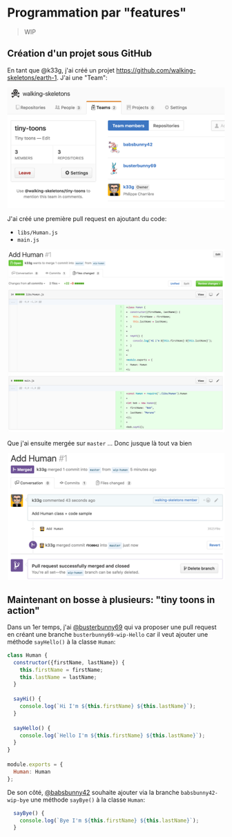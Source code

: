# Programmation par "features"

> WIP

## Création d'un projet sous GitHub

En tant que @k33g, j'ai créé un projet https://github.com/walking-skeletons/earth-1. J'ai une "Team":

![team](pics/1-team.png)

J'ai créé une première pull request en ajoutant du code:

- `libs/Human.js`
- `main.js`

![first-pr](pics/2-first-pr.png)

Que j'ai ensuite mergée sur `master` ... Donc jusque là tout va bien

![first-merge](pics/3-first-merge.png)

## Maintenant on bosse à plusieurs: "tiny toons in action"

Dans un 1er temps, j'ai [@busterbunny69](https://github.com/busterbunny69) qui va proposer une pull request en créant une branche `busterbunny69-wip-Hello` car il veut ajouter une méthode `sayHello()` à la classe `Human`:

```javascript
class Human {
  constructor({firstName, lastName}) {
    this.firstName = firstName;
    this.lastName = lastName;
  }

  sayHi() {
    console.log(`Hi I'm ${this.firstName} ${this.lastName}`);
  }
  
  sayHello() {
    console.log(`Hello I'm ${this.firstName} ${this.lastName}`);
  }
}

module.exports = {
  Human: Human
};
```

De son côté, [@babsbunny42](https://github.com/babsbunny42) souhaite ajouter via la branche `babsbunny42-wip-bye` une méthode `sayBye()`  à la classe `Human`:

```javascript
  sayBye() {
    console.log(`Bye I'm ${this.firstName} ${this.lastName}`);
  }
```



